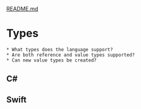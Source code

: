 [README.md](../README.md)

# Types
    * What types does the language support?
    * Are both reference and value types supported?
    * Can new value types be created?

## C#


## Swift
